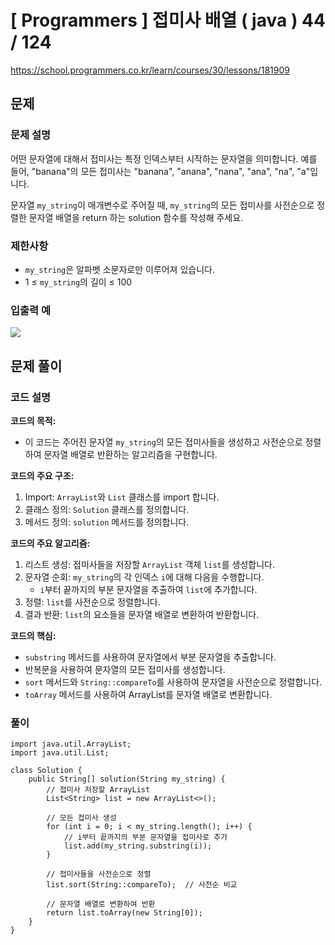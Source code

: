 # [ Programmers ] 접미사 배열 ( java ) 44 / 124
https://school.programmers.co.kr/learn/courses/30/lessons/181909

## 문제 
### 문제 설명
어떤 문자열에 대해서 접미사는 특정 인덱스부터 시작하는 문자열을 의미합니다. 예를 들어, "banana"의 모든 접미사는 "banana", "anana", "nana", "ana", "na", "a"입니다.  

문자열 `my_string`이 매개변수로 주어질 때, `my_string`의 모든 접미사를 사전순으로 정렬한 문자열 배열을 return 하는 solution 함수를 작성해 주세요.

### 제한사항
- `my_string`은 알파벳 소문자로만 이루어져 있습니다.
- 1 ≤ `my_string`의 길이 ≤ 100

### 입출력 예
![](https://i.imgur.com/CdiS1Mb.png)

## 문제 풀이
### 코드 설명
**코드의 목적:**

- 이 코드는 주어진 문자열 `my_string`의 모든 접미사들을 생성하고 사전순으로 정렬하여 문자열 배열로 반환하는 알고리즘을 구현합니다.

**코드의 주요 구조:**

1. Import: `ArrayList`와 `List` 클래스를 import 합니다.
2. 클래스 정의: `Solution` 클래스를 정의합니다.
3. 메서드 정의: `solution` 메서드를 정의합니다.

**코드의 주요 알고리즘:**

1. 리스트 생성: 접미사들을 저장할 `ArrayList` 객체 `list`를 생성합니다.
2. 문자열 순회: `my_string`의 각 인덱스 `i`에 대해 다음을 수행합니다.
    - `i`부터 끝까지의 부분 문자열을 추출하여 `list`에 추가합니다.
3. 정렬: `list`를 사전순으로 정렬합니다.
4. 결과 반환: `list`의 요소들을 문자열 배열로 변환하여 반환합니다.

**코드의 핵심:**

- `substring` 메서드를 사용하여 문자열에서 부분 문자열을 추출합니다.
- 반복문을 사용하여 문자열의 모든 접미사를 생성합니다.
- `sort` 메서드와 `String::compareTo`를 사용하여 문자열을 사전순으로 정렬합니다.
- `toArray` 메서드를 사용하여 ArrayList를 문자열 배열로 변환합니다.

### 풀이
```
import java.util.ArrayList;
import java.util.List;

class Solution {
    public String[] solution(String my_string) {
        // 접미사 저장할 ArrayList
        List<String> list = new ArrayList<>();

        // 모든 접미사 생성
        for (int i = 0; i < my_string.length(); i++) {
            // i부터 끝까지의 부분 문자열을 접미사로 추가
            list.add(my_string.substring(i));
        }

        // 접미사들을 사전순으로 정렬
        list.sort(String::compareTo);  // 사전순 비교

        // 문자열 배열로 변환하여 반환
        return list.toArray(new String[0]);
    }
}
```

